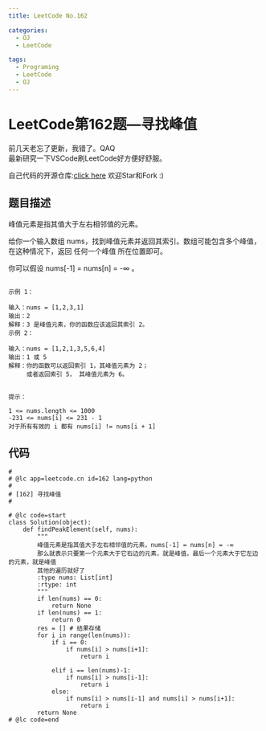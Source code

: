 ```yaml
---
title: LeetCode No.162

categories:
  - OJ
  - LeetCode

tags:
  - Programing
  - LeetCode
  - OJ
---
```



# LeetCode第162题—寻找峰值

前几天老忘了更新，我错了。QAQ  
最新研究一下VSCode刷LeetCode好方便好舒服。

自己代码的开源仓库:[click here](https://github.com/zs670980918/LeetCode_Coding_Record)  欢迎Star和Fork :)

## 题目描述
峰值元素是指其值大于左右相邻值的元素。

给你一个输入数组 nums，找到峰值元素并返回其索引。数组可能包含多个峰值，在这种情况下，返回 任何一个峰值 所在位置即可。

你可以假设 nums[-1] = nums[n] = -∞ 。

``` 

示例 1：

输入：nums = [1,2,3,1]
输出：2
解释：3 是峰值元素，你的函数应该返回其索引 2。
示例 2：

输入：nums = [1,2,1,3,5,6,4]
输出：1 或 5 
解释：你的函数可以返回索引 1，其峰值元素为 2；
     或者返回索引 5， 其峰值元素为 6。
 

提示：

1 <= nums.length <= 1000
-231 <= nums[i] <= 231 - 1
对于所有有效的 i 都有 nums[i] != nums[i + 1]
```
## 代码
```
#
# @lc app=leetcode.cn id=162 lang=python
#
# [162] 寻找峰值
#

# @lc code=start
class Solution(object):
    def findPeakElement(self, nums):
        """
        峰值元素是指其值大于左右相邻值的元素，nums[-1] = nums[n] = -∞ 
        那么就表示只要第一个元素大于它右边的元素，就是峰值，最后一个元素大于它左边的元素，就是峰值
        其他的遍历就好了
        :type nums: List[int]
        :rtype: int
        """
        if len(nums) == 0:
            return None
        if len(nums) == 1:
            return 0
        res = [] # 结果存储
        for i in range(len(nums)):
            if i == 0:
                if nums[i] > nums[i+1]:
                    return i
                    
            elif i == len(nums)-1:
                if nums[i] > nums[i-1]:
                    return i
            else:
                if nums[i] > nums[i-1] and nums[i] > nums[i+1]:
                    return i
        return None
# @lc code=end


```